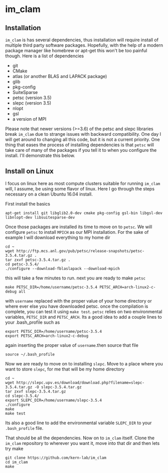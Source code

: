 # im_clam

## Installation

`im_clam` is has several dependencies, thus installation will require install of multiple third party software packages.
Hopefully, with the help of a modern package manager like homebrew or apt-get this won't be too painful though. Here is a 
list of dependencies

- git
- CMake
- atlas (or another BLAS and LAPACK package)
- glib
- pkg-config
- SuiteSparse
- petsc (version 3.5)
- slepc (version 3.5)
- nlopt
- gsl
- a version of MPI 

Please note that newer versions (>=3.6) of the petsc and slepc libraries break `im_clam` due to strange issues with backward compatibility. One day I will get around to changing all this code, but it is not a current priority. One thing that eases the process of installing dependencies is that `petsc` will take care of many of the packages if you tell it to when you configure the install. I'll demonstrate this below.

## Install on Linux
I focus on linux here as most compute clusters suitable for running `im_clam` will, I assume, be using some flavor of linux. Here I go through the steps necessary on a clean Ubuntu 16.04 install. 

First install the basics
```
apt-get install git libglib2.0-dev cmake pkg-config gsl-bin libgsl-dev libnlopt-dev libsuitesparse-dev
```
Once those packages are installed its time to move on to `petsc`. We will configure `petsc` to install `MPICH` as our MPI installation. For the sake of example I will download everything to my home dir

```
cd ~
wget http://ftp.mcs.anl.gov/pub/petsc/release-snapshots/petsc-3.5.4.tar.gz .
tar zxvf petsc-3.5.4.tar.gz .
cd petsc-3.5.4/
./configure --download-fblaslapack --download-mpich
```
this will take a few minutes to run. next you are ready to make `petsc`
```
make PETSC_DIR=/home/username/petsc-3.5.4 PETSC_ARCH=arch-linux2-c-debug all
```
with `username` replaced with the proper value of your home directory or where ever else you have downloaded petsc. once the compilation is complete, you can test it using `make test`. `petsc` relies on two environmental variables, `PETSC_DIR` and `PETSC_ARCH`. Its a good idea to add a couple lines to your .bash_profile such as
```
export PETSC_DIR=/home/username/petsc-3.5.4
export PETSC_ARCH=arch-linux2-c-debug
```
again inserting the proper value of `username`.then source that file
```
source ~/.bash_profile
```
Now we are ready to move on to installing `slepc`. Move to a place where you want to store `slepc`, for me that will be my home directory
```
cd ~
wget http://slepc.upv.es/download/download.php?filename=slepc-3.5.4.tar.gz -O slepc-3.5.4.tar.gz
tar zxvf slepc-3.5.4.tar.gz
cd slepc-3.5.4/
export SLEPC_DIR=/home/username/slepc-3.5.4
./configure
make
make test
```
Its also a good line to add the environmental variable `SLEPC_DIR` to your `.bash_profile` file.

That should be all the dependencies. Now on to `im_clam` itself. Clone the `im_clam` repository to wherever you want it, move into that dir and then lets try make

```
git clone https://github.com/kern-lab/im_clam
cd im_clam
make
```

